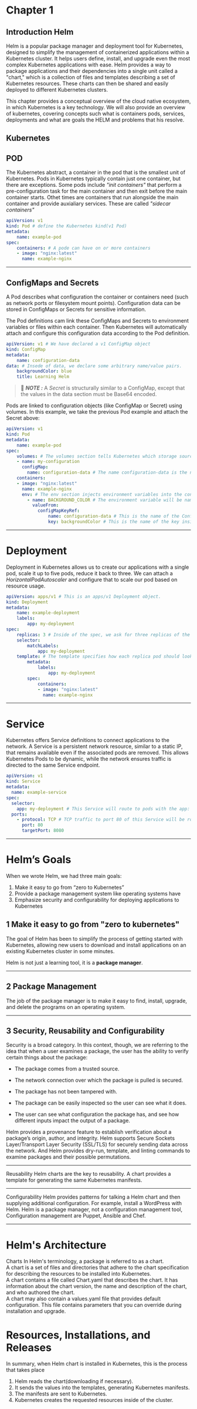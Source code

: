 # Chapter 1

## Introduction Helm
Helm is a popular package manager and deployment tool for Kubernetes, designed to simplify the management of containerized applications within a Kubernetes cluster. It helps users define, install, and upgrade even the most complex Kubernetes applications with ease. Helm provides a way to package applications and their dependencies into a single unit called a "chart," which is a collection of files and templates describing a set of Kubernetes resources. These charts can then be shared and easily deployed to different Kubernetes clusters.

This chapter provides a conceptual overview of the cloud native ecosystem, in which Kubernetes is a key technology. We will also provide an overview of kubernetes, covering concepts such what is containers pods, services, deployments and what are goals the HELM and problems that his resolve.


## Kubernetes

## POD
The Kubernetes abstract, a container in the pod that is the smallest unit of Kubernetes.
Pods in Kubernetes typically contain just one container, but there are exceptions. Some pods include *"init containers"* that perform a pre-configuration task for the main container and then exit before the main container starts. Othet times are containers that run alongside the main container and provide auxialiary services. These are called *"sidecar containers"*


```YAML
apiVersion: v1 
kind: Pod # define the Kubernetes kind(v1 Pod) 
metadata:
    name: example-pod
spec:
    containers: # A pode can have on or more containers
    - image: "nginx:latest"
      name: example-nginx
```
***

## ConfigMaps and Secrets
A Pod describes what configuration the container or containers need (such as network ports or filesystem mount points).
Configuration data can be stored in ConfigMaps or Secrets for sensitive information.

The Pod definitions cam link these ConfigMaps and Secrets to environment variables or files within each container. Then Kubernetes will automatically attach and configure this configuration data according to the Pod definition.

```YAML
apiVersion: v1 # We have declared a v1 ConfigMap object
kind: ConfigMap
metadata:
    name: configuration-data
data: # Insede of data, we declare some arbitrary name/value pairs.
    backgroundColor: blue
    title: Learning Helm
```

>  📝 **_NOTE :_**   A *Secret* is structurally similar to a ConfigMap, except that the values in the data section must be Base64 encoded.


Pods are linked to configuration objects (like ConfigMap or Secret) using volumes. In this example, we take the previous Pod example and attach the Secret above:

```YAML
apiVersion: v1
kind: Pod
metadata:
    name: example-pod
spec:
    volumes: # The volumes section tells Kubernetes which storage sources this pods needs 
    - name: my-configuration
      configMap:
        name: configuration-data # The name configuration-data is the name of our ConfigMap 
    containers:
    - image: "nginx:latest"
      name: example-nginx
      env: # The env section injects environment variables into the container
        - name: BACKGROUND_COLOR # The environment variable will be named BACKGROUND_COLOR inside of the container.
          valueFrom:
            configMapKeyRef:
                name: configuration-data # This is the name of the ConfigMap it will use. This map must be in volumes if we want to use it as a filesystem volume.
                key: backgroundColor # This is the name of the key inside the data section of the ConfigMap.
```
***
# Deployment
Deployment in Kubernetes allows us to create our applications with a single pod, scale it up to five pods, reduce it back to three.
We can attach a *HorizontalPodAutoscaler* and configure that to scale our pod based on resource usage.
```YAML
apiVersion: apps/v1 # This is an apps/v1 Deployment object.
kind: Deployment
metadata:
    name: example-deployment
    labels:
        app: my-deployment
spec:
    replicas: 3 # Inside of the spec, we ask for three replicas of the following template.
    selector:
        matchLabels:
            app: my-deployment
    template: # The template specifies how each replica pod should look.
        metadata:
            labels:
                app: my-deployment
        spec:
            containers:
            - image: "nginx:latest"
              name: example-nginx
```
***
# Service
Kubernetes offers Service definitions to connect applications to the network. A Service is a persistent network resource, similar to a static IP, that remains available even if the associated pods are removed. This allows Kubernetes Pods to be dynamic, while the network ensures traffic is directed to the same Service endpoint.
```YAML
apiVersion: v1 
kind: Service
metadata:
  name: example-service
spec:
  selector:
    app: my-deployment # This Service will route to pods with the app: my-deployment label.
  ports:
    - protocol: TCP # TCP traffic to port 80 of this Service will be routed to port 8080 on the pods that match the app: my-deployment labe
      port: 80
      targetPort: 8080
```
***
# Helm’s Goals
When we wrote Helm, we had three main goals:
1. Make it easy to go from “zero to Kubernetes”
2. Provide a package management system like operating systems have
3. Emphasize security and configurability for deploying applications to Kubernetes

## 1 Make it easy to go from "zero to kubernetes"
The goal of Helm has been to simplify the process of getting started with Kubernetes, allowing new users to download and install applications on an existing Kubernetes cluster in some minutes.

Helm is not just a learning tool, it is a **package manager**. 
***

## 2 Package Management
The job of the package manager is to make it easy to find, install, upgrade, and delete the programs on an operating system.
***
## 3 Security, Reusability and Configurability
 Security is a broad category. In this context, though, we are referring to the idea that when a user examines a package, the user has the ability to verify certain things about the package:

- The package comes from a trusted source.

- The network connection over which the package is pulled is secured.

- The package has not been tampered with.

- The package can be easily inspected so the user can see what it does.

- The user can see what configuration the package has, and see how different inputs impact the output of a package.

Helm provides a provenance feature to establish verification about a package’s origin, author, and integrity. Helm supports Secure Sockets Layer/Transport Layer Security (SSL/TLS) for securely sending data across the network. And Helm provides dry-run, template, and linting commands to examine packages and their possible permutations.
***
Reusability
Helm charts are the key to reusability. A chart provides a template for generating the same Kubernetes manifests.
***
Configurability
Helm provides patterns for talking a Helm chart and then supplying additional configuration. For example, install a WordPress with Helm.
Helm is a package manager, not a configuration management tool, Configuration management are Puppet, Ansible and Chef.
***

# Helm's Architecture

Charts
In Helm's terminology, a package is referred to as a chart.<br>
A chart is a set of files and directories that adhere to the chart specification for describing the resources to be installed into Kubernetes.<br>
A chart contains a file called Chart.yaml that describes the chart. It has information about the chart version, the name and description of the chart, and who authored the chart.<br>
A chart may also contain a values.yaml file that provides default configuration. This file contains parameters that you can override during installation and upgrade.

# Resources, Installations, and Releases
In summary, when Helm chart is installed in Kubernetes, this is the process that takes place

1. Helm reads the chart(downloading if necessary).
2. It sends the values into the templates, generating Kubernetes manifests. 
3. The manifests are sent to Kubernetes.
4. Kubernetes creates the requested resources inside of the cluster.